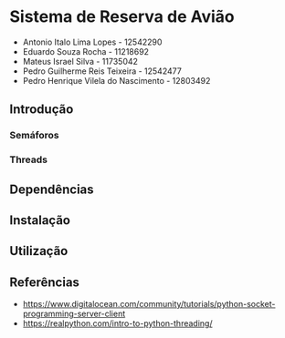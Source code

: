 # Sistema de Reserva de Avião
- Antonio Italo Lima Lopes - 12542290
- Eduardo Souza Rocha - 11218692
- Mateus Israel Silva - 11735042
- Pedro Guilherme Reis Teixeira - 12542477
- Pedro Henrique Vilela do Nascimento - 12803492

## Introdução

### Semáforos

### Threads

## Dependências

## Instalação

## Utilização 

## Referências
- https://www.digitalocean.com/community/tutorials/python-socket-programming-server-client
- https://realpython.com/intro-to-python-threading/
